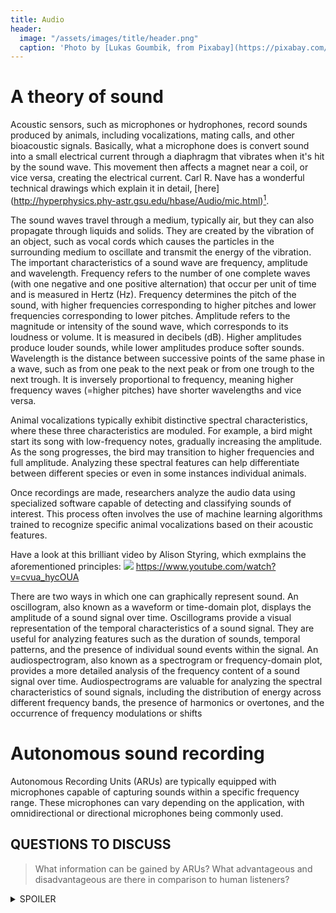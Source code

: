 ```yaml
---
title: Audio
header:
  image: "/assets/images/title/header.png"
  caption: 'Photo by [Lukas Goumbik, from Pixabay](https://pixabay.com/de/users/goumbik-3752482/?utm_source=link-attribution&utm_medium=referral&utm_campaign=image&utm_content=2055522){:target="_blank"}'
---
```


<!--more-->

# A theory of sound
Acoustic sensors, such as microphones or hydrophones, record sounds produced by animals, including vocalizations, mating calls, and other bioacoustic signals.
Basically, what a microphone does is convert sound into a small electrical current through a diaphragm that vibrates when it's hit by the sound wave.  This movement then affects a magnet near a coil, or vice versa, creating the electrical current. Carl R. Nave has a wonderful technical drawings which explain it in detail, [here] (http://hyperphysics.phy-astr.gsu.edu/hbase/Audio/mic.html)[^1].


The sound waves travel through a medium, typically air, but they can also propagate through liquids and solids. They are created by the vibration of an object, such as vocal cords which causes the particles in the surrounding medium to oscillate and transmit the energy of the vibration. The important characteristics of a sound wave are frequency, amplitude and wavelength.
Frequency refers to the number of one complete waves (with one negative and one positive alternation) that occur per unit of time and is measured in Hertz (Hz). Frequency determines the pitch of the sound, with higher frequencies corresponding to higher pitches and lower frequencies corresponding to lower pitches. Amplitude refers to the magnitude or intensity of the sound wave, which corresponds to its loudness or volume. It is measured in decibels (dB). Higher amplitudes produce louder sounds, while lower amplitudes produce softer sounds. Wavelength is the distance between successive points of the same phase in a wave, such as from one peak to the next peak or from one trough to the next trough. It is inversely proportional to frequency, meaning higher frequency waves (=higher pitches) have shorter wavelengths and vice versa.

Animal vocalizations typically exhibit distinctive spectral characteristics, where these three characteristics are moduled. For example, a bird might start its song with low-frequency notes,  gradually increasing the amplitude. As the song progresses, the bird may transition to higher frequencies and full amplitude. Analyzing these spectral features can help differentiate between different species or even in some instances individual animals. 

Once recordings are made, researchers analyze the audio data using specialized software capable of detecting and classifying sounds of interest. This process often involves the use of machine learning algorithms trained to recognize specific animal vocalizations based on their acoustic features.

Have a look at this brilliant video by Alison Styring, which exmplains the aforementioned principles:
[![](https://markdown-videos-api.jorgenkh.no/youtube/cvua_hycOUA)](https://youtu.be/cvua_hycOUA)
https://www.youtube.com/watch?v=cvua_hycOUA

There are two ways in which one can graphically represent sound. An oscillogram, also known as a waveform or time-domain plot, displays the amplitude of a sound signal over time.  Oscillograms provide a visual representation of the temporal characteristics of a sound signal. They are useful for analyzing features such as the duration of sounds, temporal patterns, and the presence of individual sound events within the signal. An audiospectrogram, also known as a spectrogram or frequency-domain plot, provides a more detailed analysis of the frequency content of a sound signal over time. Audiospectrograms are valuable for analyzing the spectral characteristics of sound signals, including the distribution of energy across different frequency bands, the presence of harmonics or overtones, and the occurrence of frequency modulations or shifts


# Autonomous sound recording
Autonomous Recording Units (ARUs) are typically equipped with microphones capable of capturing sounds within a specific frequency range. These microphones can vary depending on the application, with omnidirectional or directional microphones being commonly used.



## QUESTIONS TO DISCUSS ##
> What information can be gained by ARUs? 
> What advantageous and disadvantageous are there in comparison to human listeners?


<details><summary>SPOILER</summary>
<p>

Human point counts include visual detections, which are beneficial but often under-reported in studies comparing point counts with ARUs. On the other hand, humans may introduce an avoidance effect that affects bird detections, especially when multiple observers are present. In addition, humans may miss some birds, especially during dawn chorus or due to human error, whereas recordings can be replayed, re-analyses and have the advantage of being verifiable by other people [^2]. - A qualitative call recording is stronger evidence than someone claiming to have heard a particular species. 


</p>
</details>
<!-- more to be added>

[^1]: [http://hyperphysics.phy-astr.gsu.edu/hbase/Audio/mic.html](http://hyperphysics.phy-astr.gsu.edu/hbase/Audio/mic.html)
[^2]: [https://esajournals.onlinelibrary.wiley.com/doi/10.1002/eap.1954](https://esajournals.onlinelibrary.wiley.com/doi/10.1002/eap.1954)